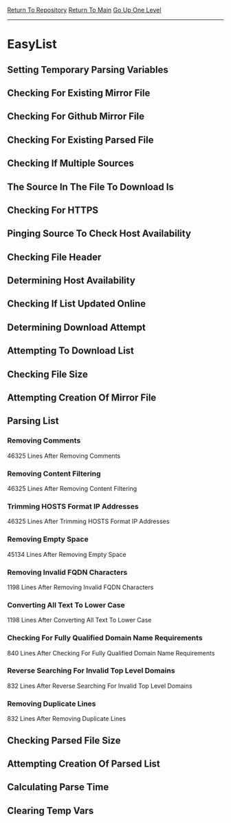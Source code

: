 [Return To Repository](https://github.com/deathbybandaid/piholeparser/)
[Return To Main](https://github.com/deathbybandaid/piholeparser/blob/master/RecentRunLogs/Mainlog.md)
[Go Up One Level](https://github.com/deathbybandaid/piholeparser/blob/master/RecentRunLogs/TopLevelScripts/30-Processing-External-Blacklists.md)
____________________________________
# EasyList
## Setting Temporary Parsing Variables
## Checking For Existing Mirror File
## Checking For Github Mirror File
## Checking For Existing Parsed File
## Checking If Multiple Sources
## The Source In The File To Download Is
## Checking For HTTPS
## Pinging Source To Check Host Availability
## Checking File Header
## Determining Host Availability
## Checking If List Updated Online
## Determining Download Attempt
## Attempting To Download List
## Checking File Size
## Attempting Creation Of Mirror File
## Parsing List
### Removing Comments
46325 Lines After Removing Comments
### Removing Content Filtering
46325 Lines After Removing Content Filtering
### Trimming HOSTS Format IP Addresses
46325 Lines After Trimming HOSTS Format IP Addresses
### Removing Empty Space
45134 Lines After Removing Empty Space
### Removing Invalid FQDN Characters
1198 Lines After Removing Invalid FQDN Characters
### Converting All Text To Lower Case
1198 Lines After Converting All Text To Lower Case
### Checking For Fully Qualified Domain Name Requirements
840 Lines After Checking For Fully Qualified Domain Name Requirements
### Reverse Searching For Invalid Top Level Domains
832 Lines After Reverse Searching For Invalid Top Level Domains
### Removing Duplicate Lines
832 Lines After Removing Duplicate Lines
## Checking Parsed File Size
## Attempting Creation Of Parsed List
## Calculating Parse Time
## Clearing Temp Vars
